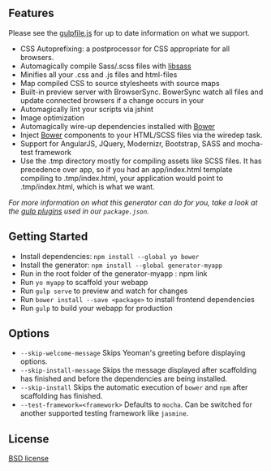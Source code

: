 

## Features

Please see the [gulpfile.js](generators/app/templates/gulpfile.js) for up to date information on what we support.

*	CSS Autoprefixing: a postprocessor for CSS appropriate for all  browsers.
*	Automagically compile Sass/.scss files with [libsass](http://libsass.org)
*	Minifies all your .css and .js files and html-files
*	Map compiled CSS to source stylesheets with source maps
*	Built-in preview server with BrowserSync. BowerSync watch all files and update connected browsers if a change occurs in your 
*	Automagically lint your scripts via jshint
*	Image optimization
*	Automagically wire-up dependencies installed with [Bower](http://bower.io)
*	Inject [Bower](http://bower.io) components to your HTML/SCSS files via the wiredep task.
*   Support for AngularJS, JQuery, Modernizr, Bootstrap, SASS and mocha-test framework
*	Use the .tmp directory mostly for compiling assets like SCSS files. It has precedence over app, so if you had an app/index.html template compiling to .tmp/index.html, your application would point to .tmp/index.html, which is what we want.


*For more information on what this generator can do for you, take a look at the [gulp plugins](generator/app/templates/_package.json) used in our `package.json`.*


## Getting Started

- Install dependencies: `npm install --global yo bower`
- Install the generator: `npm install --global generator-myapp`
- Run in the root folder of the generator-myapp : npm link
- Run `yo myapp` to scaffold your webapp
- Run `gulp serve` to preview and watch for changes
- Run `bower install --save <package>` to install frontend dependencies
- Run `gulp` to build your webapp for production



## Options

- `--skip-welcome-message`
  Skips Yeoman's greeting before displaying options.
- `--skip-install-message`
  Skips the message displayed after scaffolding has finished and before the dependencies are being installed.
- `--skip-install`
  Skips the automatic execution of `bower` and `npm` after scaffolding has finished.
- `--test-framework=<framework>`
  Defaults to `mocha`. Can be switched for another supported testing framework like `jasmine`.


## License

[BSD license](http://opensource.org/licenses/bsd-license.php)
